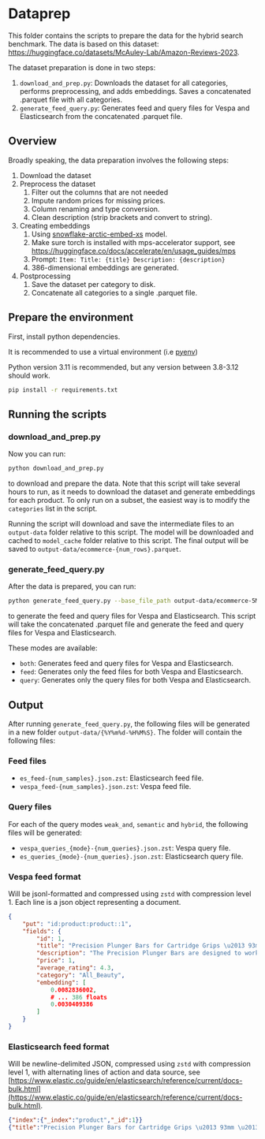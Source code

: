 # Dataprep

This folder contains the scripts to prepare the data for the hybrid search benchmark.
The data is based on this dataset: https://huggingface.co/datasets/McAuley-Lab/Amazon-Reviews-2023.

The dataset preparation is done in two steps:

1. `download_and_prep.py`: Downloads the dataset for all categories, performs preprocessing, and adds embeddings. Saves a concatenated .parquet file with all categories.
2. `generate_feed_query.py`: Generates feed and query files for Vespa and Elasticsearch from the concatenated .parquet file.

## Overview

Broadly speaking, the data preparation involves the following steps:

1. Download the dataset
2. Preprocess the dataset
   1. Filter out the columns that are not needed
   2. Impute random prices for missing prices.
   3. Column renaming and type conversion.
   4. Clean description (strip brackets and convert to string).
3. Creating embeddings
   1. Using [snowflake-arctic-embed-xs](https://huggingface.co/Snowflake/snowflake-arctic-embed-xs) model.
   2. Make sure torch is installed with mps-accelerator support, see https://huggingface.co/docs/accelerate/en/usage_guides/mps
   3. Prompt: `Item: Title: {title} Description: {description}`
   4. 386-dimensional embeddings are generated.
4. Postprocessing
   1. Save the dataset per category to disk.
   2. Concatenate all categories to a single .parquet file.

## Prepare the environment

First, install python dependencies.

It is recommended to use a virtual environment (i.e [pyenv](https://formulae.brew.sh/formula/pyenv))

Python version 3.11 is recommended, but any version between 3.8-3.12 should work.

```bash
pip install -r requirements.txt
```

## Running the scripts

### download_and_prep.py

Now you can run:

```bash
python download_and_prep.py
```

to download and prepare the data.
Note that this script will take several hours to run, as it needs to download the dataset and generate embeddings for each product.
To only run on a subset, the easiest way is to modify the `categories` list in the script.

Running the script will download and save the intermediate files to an `output-data` folder relative to this script.
The model will be downloaded and cached to `model_cache` folder relative to this script.
The final output will be saved to `output-data/ecommerce-{num_rows}.parquet`.

### generate_feed_query.py

After the data is prepared, you can run:

```bash
python generate_feed_query.py --base_file_path output-data/ecommerce-5M.parquet --mode both --num_samples 1000000 --num_queries 10000
```

to generate the feed and query files for Vespa and Elasticsearch.
This script will take the concatenated .parquet file and generate the feed and query files for Vespa and Elasticsearch.

These modes are available:

- `both`: Generates feed and query files for Vespa and Elasticsearch.
- `feed`: Generates only the feed files for both Vespa and Elasticsearch.
- `query`: Generates only the query files for both Vespa and Elasticsearch.

## Output

After running `generate_feed_query.py`, the following files will be generated in a new folder `output-data/{%Y%m%d-%H%M%S}`.
The folder will contain the following files:

### Feed files

- `es_feed-{num_samples}.json.zst`: Elasticsearch feed file.
- `vespa_feed-{num_samples}.json.zst`: Vespa feed file.

### Query files

For each of the query modes `weak_and`, `semantic` and `hybrid`, the following files will be generated:

- `vespa_queries_{mode}-{num_queries}.json.zst`: Vespa query file.
- `es_queries_{mode}-{num_queries}.json.zst`: Elasticsearch query file.

### Vespa feed format

Will be jsonl-formatted and compressed using `zstd` with compression level 1. 
Each line is a json object representing a document.

```json
{
    "put": "id:product:product::1",
    "fields": {
        "id": 1,
        "title": "Precision Plunger Bars for Cartridge Grips \u2013 93mm \u2013 Bag of 10 Plungers",
        "description": "The Precision Plunger Bars are designed to work seamlessly with the\u00a0Precision Disposable 1. 25\" Contoured Soft Cartridge Grips\u00a0and the\u00a0Precision Disposable 1\" Textured Soft Cartridge Grips\u00a0to drive cartridge needles with vice style or standard tattoo machine setups. These plunger bars are manufactured from 304 Stainless Steel and feature a brass tip. The plungers are sold in a bag of ten in your choice of 88mm, 93mm, or 98mm length.",
        "price": 1,
        "average_rating": 4.3,
        "category": "All_Beauty",
        "embedding": [
            0.0082836002,
            # ... 386 floats
            0.0030409386
        ]
    }
}
```

### Elasticsearch feed format

Will be newline-delimited JSON, compressed using `zstd` with compression level 1,
with alternating lines of action and data source, see [https://www.elastic.co/guide/en/elasticsearch/reference/current/docs-bulk.html](https://www.elastic.co/guide/en/elasticsearch/reference/current/docs-bulk.html).

```json
{"index":{"_index":"product","_id":1}}
{"title":"Precision Plunger Bars for Cartridge Grips \u2013 93mm \u2013 Bag of 10 Plungers","description":"The Precision Plunger Bars are designed to work seamlessly with the\u00a0Precision Disposable 1. 25\" Contoured Soft Cartridge Grips\u00a0and the\u00a0Precision Disposable 1\" Textured Soft Cartridge Grips\u00a0to drive cartridge needles with vice style or standard tattoo machine setups. These plunger bars are manufactured from 304 Stainless Steel and feature a brass tip. The plungers are sold in a bag of ten in your choice of 88mm, 93mm, or 98mm length.","price":1,"average_rating":4.3,"category":"All_Beauty","embedding":[0.0082836002, ... 0.0030409386]}
```
